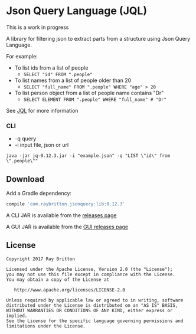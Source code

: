 # Json Query Language (JQL)

This is a work in progress

A library for filtering json to extract parts from a structure using Json Query Language.

For example:
* To list ids from a list of people
    * `SELECT "id" FROM ".people"`
* To list names from a list of people older than 20
    * `SELECT "full_name" FROM ".people" WHERE "age" > 20`
* To list person object from a list of people name contains "Dr"
    * `SELECT ELEMENT FROM ".people" WHERE "full_name" # "Dr"`
    
See [JQL](https://github.com/raybritton/json-query/blob/master/JQL.md) for more information

### CLI

* -q query
* -i input file, json or url

`java -jar jq-0.12.3.jar -i "example.json" -q "LIST \"id\" from \".people\""`

## Download

Add a Gradle dependency:

```groovy
compile 'com.raybritton.jsonquery:lib:0.12.3'
```

A CLI JAR is available from the [releases page](https://github.com/raybritton/json-query/releases)

A GUI JAR is available from the [GUI releases page](https://github.com/raybritton/json-query-gui/releases)

## License

```
Copyright 2017 Ray Britton

Licensed under the Apache License, Version 2.0 (the "License");
you may not use this file except in compliance with the License.
You may obtain a copy of the License at

   http://www.apache.org/licenses/LICENSE-2.0

Unless required by applicable law or agreed to in writing, software
distributed under the License is distributed on an "AS IS" BASIS,
WITHOUT WARRANTIES OR CONDITIONS OF ANY KIND, either express or implied.
See the License for the specific language governing permissions and
limitations under the License.
```
